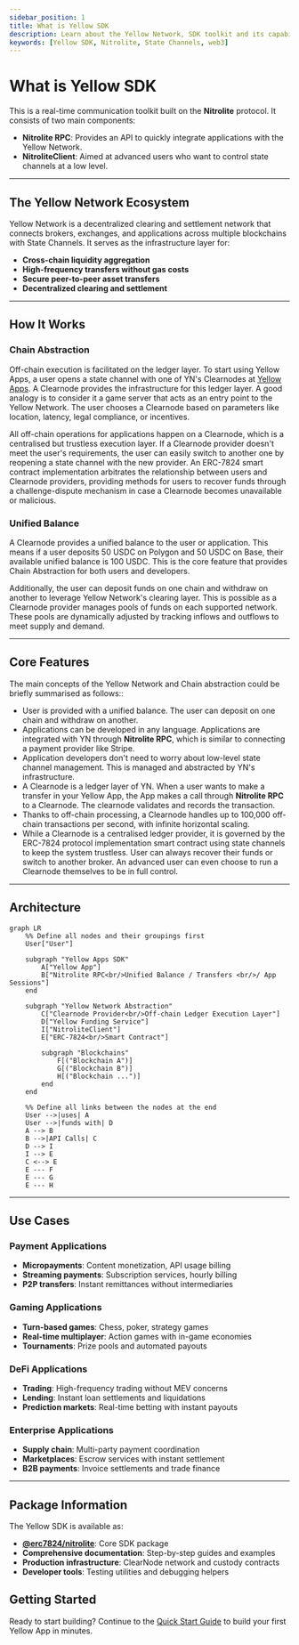 ```yaml
---
sidebar_position: 1
title: What is Yellow SDK
description: Learn about the Yellow Network, SDK toolkit and its capabilities
keywords: [Yellow SDK, Nitrolite, State Channels, web3]
---
```


# What is Yellow SDK

This is a real-time communication toolkit built on the **Nitrolite** protocol. It consists of two main components:

- **Nitrolite RPC**: Provides an API to quickly integrate applications with the Yellow Network.
- **NitroliteClient**: Aimed at advanced users who want to control state channels at a low level.

---

## The Yellow Network Ecosystem

Yellow Network is a decentralized clearing and settlement network that connects brokers, exchanges, and applications across multiple blockchains with State Channels. It serves as the infrastructure layer for:

- **Cross-chain liquidity aggregation**
- **High-frequency transfers without gas costs**
- **Secure peer-to-peer asset transfers**
- **Decentralized clearing and settlement**

---

## How It Works

### Chain Abstraction

Off-chain execution is facilitated on the ledger layer. To start using Yellow Apps, a user opens a state channel with one of YN's Clearnodes at [Yellow Apps](https://apps.yellow.com/). A Clearnode provides the infrastructure for this ledger layer. A good analogy is to consider it a game server that acts as an entry point to the Yellow Network. The user chooses a Clearnode based on parameters like location, latency, legal compliance, or incentives.

All off-chain operations for applications happen on a Clearnode, which is a centralised but trustless execution layer. If a Clearnode provider doesn't meet the user's requirements, the user can easily switch to another one by reopening a state channel with the new provider. An ERC-7824 smart contract implementation arbitrates the relationship between users and Clearnode providers, providing methods for users to recover funds through a challenge-dispute mechanism in case a Clearnode becomes unavailable or malicious.

### Unified Balance

A Clearnode provides a unified balance to the user or application. This means if a user deposits 50 USDC on Polygon and 50 USDC on Base, their available unified balance is 100 USDC. This is the core feature that provides Chain Abstraction for both users and developers.

Additionally, the user can deposit funds on one chain and withdraw on another to leverage Yellow Network's clearing layer. This is possible as a Clearnode provider manages pools of funds on each supported network. These pools are dynamically adjusted by tracking inflows and outflows to meet supply and demand.

---

## Core Features

The main concepts of the Yellow Network and Chain abstraction could be briefly summarised as follows::
- User is provided with a unified balance. The user can deposit on one chain and withdraw on another.
- Applications can be developed in any language. Applications are integrated with YN through **Nitrolite RPC**, which is similar to connecting a payment provider like Stripe.
- Application developers don't need to worry about low-level state channel management. This is managed and abstracted by YN's infrastructure.
- A Clearnode is a ledger layer of YN. When a user wants to make a transfer in your Yellow App, the App makes a call through  **Nitrolite RPC** to a Clearnode. The clearnode validates and records the transaction.
- Thanks to off-chain processing, a Clearnode handles up to 100,000 off-chain transactions per second, with infinite horizontal scaling.
- While a Clearnode is a centralised ledger provider, it is governed by the ERC-7824 protocol implementation smart contract using state channels to keep the system trustless. User can always recover their funds or switch to another broker. An advanced user can even choose to run a Clearnode themselves to be in full control.

---

## Architecture

```mermaid
graph LR
    %% Define all nodes and their groupings first
    User["User"]
    
    subgraph "Yellow Apps SDK"
        A["Yellow App"]
        B["Nitrolite RPC<br/>Unified Balance / Transfers <br/>/ App Sessions"]
    end

    subgraph "Yellow Network Abstraction"
        C["Clearnode Provider<br/>Off-chain Ledger Execution Layer"]
        D["Yellow Funding Service"]
        I["NitroliteClient"]
        E["ERC-7824<br/>Smart Contract"]
        
        subgraph "Blockchains"
            F[("Blockchain A")]
            G[("Blockchain B")]
            H[("Blockchain ...")]
        end
    end

    %% Define all links between the nodes at the end
    User -->|uses| A
    User -->|funds with| D
    A --> B
    B -->|API Calls| C
    D --> I
    I --> E
    C <--> E
    E --- F
    E --- G
    E --- H
```

-----

## Use Cases

### Payment Applications
- **Micropayments**: Content monetization, API usage billing
- **Streaming payments**: Subscription services, hourly billing
- **P2P transfers**: Instant remittances without intermediaries

### Gaming Applications
- **Turn-based games**: Chess, poker, strategy games
- **Real-time multiplayer**: Action games with in-game economies
- **Tournaments**: Prize pools and automated payouts

### DeFi Applications
- **Trading**: High-frequency trading without MEV concerns
- **Lending**: Instant loan settlements and liquidations
- **Prediction markets**: Real-time betting with instant payouts

### Enterprise Applications
- **Supply chain**: Multi-party payment coordination
- **Marketplaces**: Escrow services with instant settlement
- **B2B payments**: Invoice settlements and trade finance

-----

## Package Information

The Yellow SDK is available as:

  - **[@erc7824/nitrolite](https://www.google.com/search?q=https://www.npmjs.com/package/%40erc7824/nitrolite)**: Core SDK package
  - **Comprehensive documentation**: Step-by-step guides and examples
  - **Production infrastructure**: ClearNode network and custody contracts
  - **Developer tools**: Testing utilities and debugging helpers


## Getting Started

Ready to start building? Continue to the [Quick Start Guide](../../../build/quick-start) to build your first Yellow App in minutes.
